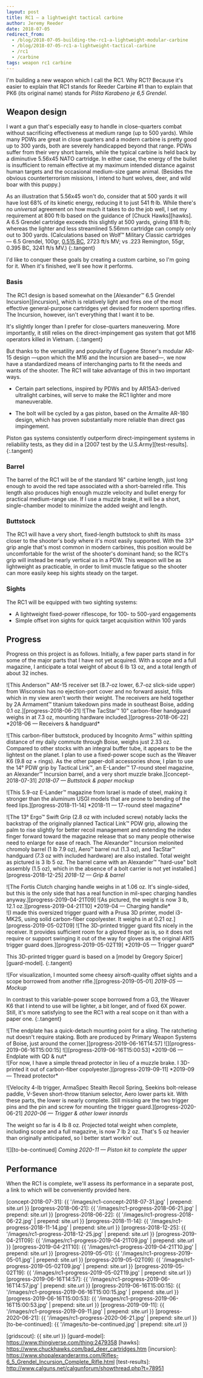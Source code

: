 ```yaml
---
layout: post
title: RC1 — a lightweight tactical carbine
author: Jeremy Reeder
date: 2018-07-05
redirect_from:
  - /blog/2018-07-05-building-the-rc1-a-lightweight-modular-carbine
  - /blog/2018-07-05-rc1-a-lightweight-tactical-carbine
  - /rc1
  - /carbine
tags: weapon rc1 carbine
---
```


I'm building a new weapon which I call the RC1. Why RC1? Because it's easier to
explain that RC1 stands for Reeder Carbine #1 than to explain that PK6 (its
original name) stands for _Piŝta Karabeno je 6,5 Grendel_.

## Weapon design
I want a gun that's especially easy to handle in close-quarters combat without
sacrificing effectiveness at medium range (up to 500 yards). While many PDWs
are great in close quarters and a modern carbine is pretty good up
to 300 yards, both are severely handicapped beyond that range. PDWs
suffer from their very short barrels, while the typical carbine is
held back by a diminutive 5.56x45 NATO cartridge. In
either case, the energy of the bullet is insufficient to remain effective
at my maximum intended distance against human targets and the occasional
medium-size game animal. (Besides the obvious counterterrorism missions, I
intend to hunt wolves, deer, and wild boar with this puppy.)

As an illustration that 5.56x45 won't do, consider that at 500 yards it will
have lost 68% of its kinetic energy, reducing it to just 541 ft·lb. While
there's no _universal_ agreement on how much it takes to do the job well, I
set my requirement at 800 ft·lb based on the guidance of [Chuck Hawks][hawks].
A 6.5 Grendel cartridge exceeds this slightly at 500 yards, giving 818 ft·lb;
whereas the lighter and less streamlined 5.56mm cartridge can comply only out
to 300 yards. (Calculations based on Wolf™ Military Classic cartridges — 6.5
Grendel, 100gr, [0.515 BC][grendel-bc], 2723 ft/s MV; vs .223 Remington, 55gr,
0.395 BC, 3241 ft/s MV.)
{:.tangent}

I'd like to conquer these goals by creating a custom carbine, so I'm going for
it. When it's finished, we'll see how it performs.

### Basis
The RC1 design is based somewhat on the [Alexander™ 6.5 Grendel
Incursion][incursion], which is relatively light and fires one of the most
effective general-purpose cartridges yet devised for modern sporting rifles.
The Incursion, however, isn't everything that I want it to be.

It's slightly longer than I prefer for close-quarters maneuvering. More
importantly, it still relies on the direct-impingement gas system that got M16
operators killed in Vietnam.
{:.tangent}

But thanks to the versatility and popularity of Eugene Stoner's modular AR-15
design —upon which the M16 and the Incursion are based—, we now have a
standardized means of interchanging parts to fit the needs and wants of the
shooter. The RC1 will take advantage of this in two important ways.

- Certain part selections, inspired by PDWs and by AR15A3-derived ultralight
  carbines, will serve to make the RC1 lighter and more maneuverable.

- The bolt will be cycled by a gas piston, based on the Armalite AR-180 design,
  which has proven substantially more reliable than direct gas impingement.

Piston gas systems consistently outperform direct-impingement systems in
reliability tests, as they did in a [2007 test by the U.S.Army][test-results].
{:.tangent}

### Barrel
The barrel of the RC1 will be of the standard 16" carbine length, just long
enough to avoid the red tape associated with a short-barreled rifle. This
length also produces high enough muzzle velocity and bullet energy for
practical medium-range use. If I use a muzzle brake, it will be a short,
single-chamber model to minimize the added weight and length.

### Buttstock
The RC1 will have a very short, fixed-length buttstock to shift its mass closer
to the shooter's body where it's most easily supported.  With the 33° grip
angle that's most common in modern carbines, this position would be
uncomfortable for the wrist of the shooter's dominant hand; so the RC1's grip
will instead be nearly vertical as in a PDW. This weapon will be as lightweight
as practicable, in order to limit muscle fatigue so the shooter can more easily
keep his sights steady on the target.

### Sights
The RC1 will be equipped with two sighting systems:
- A lightweight fixed-power riflescope, for 100- to 500-yard engagements
- Simple offset iron sights for quick target acquisition within 100 yards

## Progress
Progress on this project is as follows. Initially, a few paper parts stand in
for some of the major parts that I have not yet acquired. With a scope and a
full magazine, I anticipate a total weight of about 6 lb 13 oz, and a total
length of about 32 inches.

<div class="gallery" markdown="1">
![This Anderson™ AM-15 receiver set (8.7-oz lower, 6.7-oz slick-side upper) from Wisconsin has no ejection-port cover and no forward assist, frills which in my view aren't worth their weight. The receivers are held together by 2A Armament™ titanium takedown pins made in southeast Boise, adding 0.1 oz.][progress-2018-06-21]
![The TacStar™ 10" carbon-fiber handguard weighs in at 7.3 oz, mounting hardware included.][progress-2018-06-22]
*2018-06 — Receivers & handguard*
</div>

![This carbon-fiber buttstock, produced by Incognito Arms™ within spitting distance of my daily commute through Boise, weighs just 2.33 oz. Compared to other stocks with an integral buffer tube, it appears to be the lightest on the planet. I plan to use a fixed-power scope such as the Weaver K6 (9.8 oz + rings). As the other paper-doll accessories show, I plan to use the 14° PDW grip by Tactical Link™, an E-Lander™ 17-round steel magazine, an Alexander™ Incursion barrel, and a very short muzzle brake.][concept-2018-07-31]
*2018-07 — Buttstock & paper mockup*

<div class="gallery" markdown="1">
![This 5.9-oz E-Lander™ magazine from Israel is made of steel, making it stronger than the aluminum USGI models that are prone to bending of the feed lips.][progress-2018-11-14]
*2018-11 — 17-round steel magazine*
</div>

![The 13° Ergo™ Swift Grip (2.8 oz with included screw) notably lacks the backstrap of the originally planned Tactical Link™ PDW grip, allowing the palm to rise slightly for better recoil management and extending the index finger forward toward the magazine release that so many people otherwise need to enlarge for ease of reach. The Alexander™ Incursion melonited chromoly barrel (1 lb 7.9 oz), Aero™ barrel nut (1.3 oz), and TacStar™ handguard (7.3 oz with included hardware) are also installed. Total weight as pictured is 3 lb 5 oz. The barrel came with an Alexander™ "hard-use" bolt assembly (1.5 oz), which in the absence of a bolt carrier is not yet installed.][progress-2018-12-25]
*2018-12 — Grip & barrel*

<div class="gallery" markdown="1">
![The Fortis Clutch charging handle weighs in at 1.06 oz. It's single-sided, but this is the only side that has a real function in mil-spec charging handles anyway.][progress-2019-04-21T09]
![As pictured, the weight is now 3 lb, 12.1 oz.][progress-2019-04-21T10]
*2019-04 — Charging handle*
</div>

<div class="gallery" markdown="1">
![I made this oversized trigger guard with a Prusa 3D printer, model i3-MK2S, using solid carbon-fiber copolyester. It weighs in at 0.21 oz.][progress-2019-05-02T09]
![The 3D-printed trigger guard fits nicely in the receiver. It provides sufficient room for a gloved finger as is, so it does not require or support swinging it out of the way for gloves as the original AR15 trigger guard does.][progress-2019-05-02T19]
*2019-05 — Trigger guard*
</div>

This 3D-printed trigger guard is based on a [model by Gregory Spicer][guard-model].
{:.tangent}

![For visualization, I mounted some cheesy airsoft-quality offset sights and a scope borrowed from another rifle.][progress-2019-05-01]
*2019-05 — Mockup*

In contrast to this variable-power scope borrowed from a G3, the Weaver K6 that
I intend to use will be lighter, a bit longer, and of fixed 6X power. Still,
it's more satisfying to see the RC1 with a real scope on it than with a paper
one.
{:.tangent}

<div class="gallery" markdown="1">
![The endplate has a quick-detach mounting point for a sling. The ratcheting nut doesn't require staking. Both are produced by Primary Weapon Systems of Boise, just around the corner.][progress-2019-06-16T14:57]
![][progress-2019-06-16T15:00:15]
![][progress-2019-06-16T15:00:53]
*2019-06 — Endplate with QD & nut*
</div>

<div class="gallery" markdown="1">
![For now, I have a simple thread protector in lieu of a muzzle brake. I 3D-printed it out of carbon-fiber copolyester.][progress-2019-09-11]
*2019-09 — Thread protector*
</div>

![Velocity 4-lb trigger, ArmaSpec Stealth Recoil Spring, Seekins bolt-release paddle, V-Seven short-throw titanium selector, Aero lower parts kit. With these parts, the lower is nearly complete. Still missing are the two trigger pins and the pin and screw for mounting the trigger guard.][progress-2020-06-21]
*2020-06 — Trigger & other lower innards*

The weight so far is 4 lb 8 oz. Projected total weight when complete, including
scope and a full magazine, is now 7 lb 2 oz. That's 5 oz heavier than originally
anticipated, so I better start workin' out.

![][to-be-continued]
*Coming 2020-11 — Piston kit to complete the upper*

## Performance
When the RC1 is complete, we'll assess its performance in a separate post, a
link to which will be conveniently provided here.


[concept-2018-07-31]:           {{ '/images/rc1-concept-2018-07-31.jpg'           | prepend: site.url }}
[progress-2018-06-21]:          {{ '/images/rc1-progress-2018-06-21.jpg'          | prepend: site.url }}
[progress-2018-06-22]:          {{ '/images/rc1-progress-2018-06-22.jpg'          | prepend: site.url }}
[progress-2018-11-14]:          {{ '/images/rc1-progress-2018-11-14.jpg'          | prepend: site.url }}
[progress-2018-12-25]:          {{ '/images/rc1-progress-2018-12-25.jpg'          | prepend: site.url }}
[progress-2019-04-21T09]:       {{ '/images/rc1-progress-2019-04-21T09.jpg'       | prepend: site.url }}
[progress-2019-04-21T10]:       {{ '/images/rc1-progress-2019-04-21T10.jpg'       | prepend: site.url }}
[progress-2019-05-01]:          {{ '/images/rc1-progress-2019-05-01.jpg'          | prepend: site.url }}
[progress-2019-05-02T09]:       {{ '/images/rc1-progress-2019-05-02T09.jpg'       | prepend: site.url }}
[progress-2019-05-02T19]:       {{ '/images/rc1-progress-2019-05-02T19.jpg'       | prepend: site.url }}
[progress-2019-06-16T14:57]:    {{ '/images/rc1-progress-2019-06-16T14:57.jpg'    | prepend: site.url }}
[progress-2019-06-16T15:00:15]: {{ '/images/rc1-progress-2019-06-16T15:00:15.jpg' | prepend: site.url }}
[progress-2019-06-16T15:00:53]: {{ '/images/rc1-progress-2019-06-16T15:00:53.jpg' | prepend: site.url }}
[progress-2019-09-11]:          {{ '/images/rc1-progress-2019-09-11.jpg'          | prepend: site.url }}
[progress-2020-06-21]:          {{ '/images/rc1-progress-2020-06-21.jpg'          | prepend: site.url }}
[to-be-continued]:              {{ '/images/to-be-continued.jpg'                  | prepend: site.url }}

[grendel-bc]:   http://eng.barnaulpatron.ru/production/sportshuntingcartridgescalibre/65.html
[gridscout]:    {{ site.url }}
[guard-model]:  https://www.thingiverse.com/thing:2479358
[hawks]:        https://www.chuckhawks.com/bad_deer_cartridges.htm
[incursion]:    https://www.shopalexanderarms.com/Rifles-6_5_Grendel_Incursion_Complete_Rifle.html
[test-results]: http://www.calguns.net/calgunforum/showthread.php?t=78951
